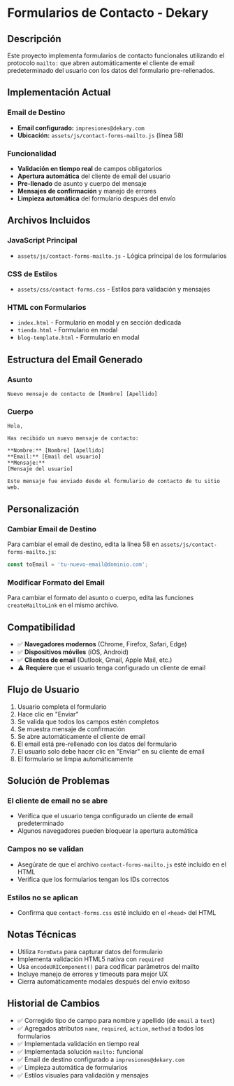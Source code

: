 # Formularios de Contacto - Dekary

## Descripción
Este proyecto implementa formularios de contacto funcionales utilizando el protocolo `mailto:` que abren automáticamente el cliente de email predeterminado del usuario con los datos del formulario pre-rellenados.

## Implementación Actual

### Email de Destino
- **Email configurado:** `impresiones@dekary.com`
- **Ubicación:** `assets/js/contact-forms-mailto.js` (línea 58)

### Funcionalidad
- **Validación en tiempo real** de campos obligatorios
- **Apertura automática** del cliente de email del usuario
- **Pre-llenado** de asunto y cuerpo del mensaje
- **Mensajes de confirmación** y manejo de errores
- **Limpieza automática** del formulario después del envío

## Archivos Incluidos


### JavaScript Principal
- `assets/js/contact-forms-mailto.js` - Lógica principal de los formularios

### CSS de Estilos
- `assets/css/contact-forms.css` - Estilos para validación y mensajes

### HTML con Formularios
- `index.html` - Formulario en modal y en sección dedicada
- `tienda.html` - Formulario en modal
- `blog-template.html` - Formulario en modal

## Estructura del Email Generado

### Asunto
```
Nuevo mensaje de contacto de [Nombre] [Apellido]
```

### Cuerpo
```
Hola,

Has recibido un nuevo mensaje de contacto:

**Nombre:** [Nombre] [Apellido]
**Email:** [Email del usuario]
**Mensaje:**
[Mensaje del usuario]

Este mensaje fue enviado desde el formulario de contacto de tu sitio web.
```

## Personalización

### Cambiar Email de Destino
Para cambiar el email de destino, edita la línea 58 en `assets/js/contact-forms-mailto.js`:

```javascript
const toEmail = 'tu-nuevo-email@dominio.com';
```

### Modificar Formato del Email
Para cambiar el formato del asunto o cuerpo, edita las funciones `createMailtoLink` en el mismo archivo.

## Compatibilidad
- ✅ **Navegadores modernos** (Chrome, Firefox, Safari, Edge)
- ✅ **Dispositivos móviles** (iOS, Android)
- ✅ **Clientes de email** (Outlook, Gmail, Apple Mail, etc.)
- ⚠️ **Requiere** que el usuario tenga configurado un cliente de email

## Flujo de Usuario
1. Usuario completa el formulario
2. Hace clic en "Enviar"
3. Se valida que todos los campos estén completos
4. Se muestra mensaje de confirmación
5. Se abre automáticamente el cliente de email
6. El email está pre-rellenado con los datos del formulario
7. El usuario solo debe hacer clic en "Enviar" en su cliente de email
8. El formulario se limpia automáticamente

## Solución de Problemas

### El cliente de email no se abre
- Verifica que el usuario tenga configurado un cliente de email predeterminado
- Algunos navegadores pueden bloquear la apertura automática

### Campos no se validan
- Asegúrate de que el archivo `contact-forms-mailto.js` esté incluido en el HTML
- Verifica que los formularios tengan los IDs correctos

### Estilos no se aplican
- Confirma que `contact-forms.css` esté incluido en el `<head>` del HTML

## Notas Técnicas
- Utiliza `FormData` para capturar datos del formulario
- Implementa validación HTML5 nativa con `required`
- Usa `encodeURIComponent()` para codificar parámetros del mailto
- Incluye manejo de errores y timeouts para mejor UX
- Cierra automáticamente modales después del envío exitoso

## Historial de Cambios
- ✅ Corregido tipo de campo para nombre y apellido (de `email` a `text`)
- ✅ Agregados atributos `name`, `required`, `action`, `method` a todos los formularios
- ✅ Implementada validación en tiempo real
- ✅ Implementada solución `mailto:` funcional
- ✅ Email de destino configurado a `impresiones@dekary.com`
- ✅ Limpieza automática de formularios
- ✅ Estilos visuales para validación y mensajes
